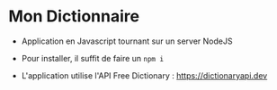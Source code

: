 # Mon Dictionnaire

- Application en Javascript tournant sur un server NodeJS

- Pour installer, il suffit de faire un `npm i`

- L'application utilise l'API Free Dictionary : https://dictionaryapi.dev
